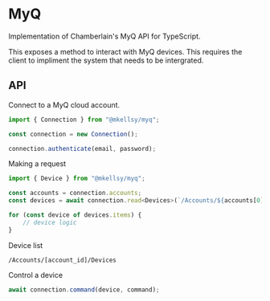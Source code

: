# MyQ
Implementation of Chamberlain's MyQ API for TypeScript.

This exposes a method to interact with MyQ devices. This requires the client to impliment the system that needs to be intergrated.

## API

Connect to a MyQ cloud account.
```js
import { Connection } from "@mkellsy/myq";

const connection = new Connection();

connection.authenticate(email, password);
```

Making a request
```js
import { Device } from "@mkellsy/myq";

const accounts = connection.accounts;
const devices = await connection.read<Devices>(`/Accounts/${accounts[0]}/Devices`);

for (const device of devices.items) {
    // device logic
}
```

Device list
```
/Accounts/[account_id]/Devices
```

Control a device
```js
await connection.command(device, command);
```
